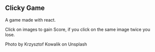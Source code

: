 ## Clicky Game

A game made with react.

Click on images to gain Score, if you click on the same image twice you lose.

Photo by Krzysztof Kowalik on Unsplash

